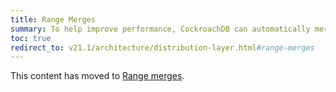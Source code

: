 ```yaml
---
title: Range Merges
summary: To help improve performance, CockroachDB can automatically merge small ranges of data together.
toc: true
redirect_to: v21.1/architecture/distribution-layer.html#range-merges
---
```


This content has moved to [Range merges](architecture/distribution-layer.html#range-merges).
